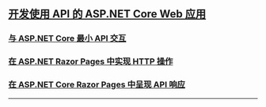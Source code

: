 ## [开发使用 API 的 ASP.NET Core Web 应用](https://learn.microsoft.com/zh-cn/training/paths/develop-asp-core-api/)
### [与 ASP.NET Core 最小 API 交互](InteractWithMinimalApi.md)
### [在 ASP.NET Razor Pages 中实现 HTTP 操作](HttpOperations.md)
### [在 ASP.NET Core Razor Pages 中呈现 API 响应](RenderApiResponseInRazorPages.md)

---
